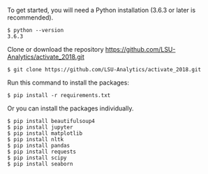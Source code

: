 To get started, you will need a Python installation (3.6.3 or later is recommended).
```
$ python --version
3.6.3
```
Clone or download the repository https://github.com/LSU-Analytics/activate_2018.git

```
$ git clone https://github.com/LSU-Analytics/activate_2018.git
```
Run this command to install the packages:
```
$ pip install -r requirements.txt
```
Or you can install the packages individually.
```
$ pip install beautifulsoup4
$ pip install jupyter
$ pip install matplotlib
$ pip install nltk
$ pip install pandas
$ pip install requests
$ pip install scipy
$ pip install seaborn
```
